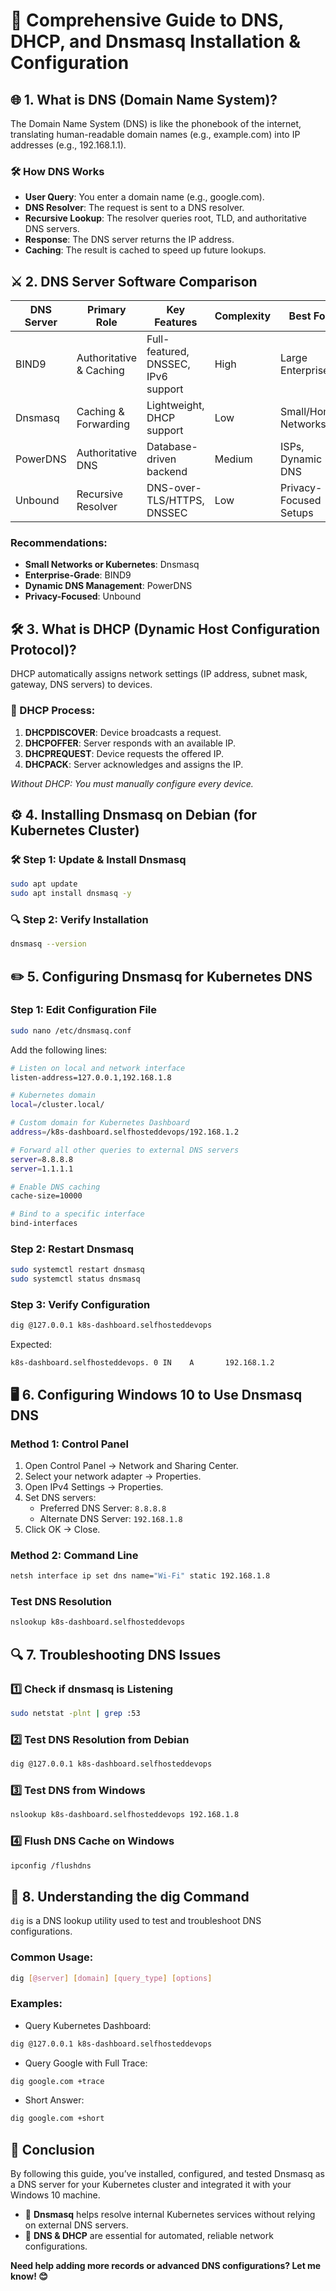 
# 📖 Comprehensive Guide to DNS, DHCP, and Dnsmasq Installation & Configuration

## 🌐 1. What is DNS (Domain Name System)?

The Domain Name System (DNS) is like the phonebook of the internet, translating human-readable domain names (e.g., example.com) into IP addresses (e.g., 192.168.1.1).

### 🛠️ How DNS Works

- **User Query**: You enter a domain name (e.g., google.com).
- **DNS Resolver**: The request is sent to a DNS resolver.
- **Recursive Lookup**: The resolver queries root, TLD, and authoritative DNS servers.
- **Response**: The DNS server returns the IP address.
- **Caching**: The result is cached to speed up future lookups.

## ⚔️ 2. DNS Server Software Comparison

| DNS Server | Primary Role       | Key Features                    | Complexity | Best For            |
|------------|--------------------|----------------------------------|------------|---------------------|
| BIND9      | Authoritative & Caching | Full-featured, DNSSEC, IPv6 support | High       | Large Enterprises  |
| Dnsmasq    | Caching & Forwarding   | Lightweight, DHCP support         | Low        | Small/Home Networks |
| PowerDNS   | Authoritative DNS       | Database-driven backend            | Medium     | ISPs, Dynamic DNS   |
| Unbound    | Recursive Resolver      | DNS-over-TLS/HTTPS, DNSSEC         | Low        | Privacy-Focused Setups |

### Recommendations:

- **Small Networks or Kubernetes**: Dnsmasq
- **Enterprise-Grade**: BIND9
- **Dynamic DNS Management**: PowerDNS
- **Privacy-Focused**: Unbound

## 🛠️ 3. What is DHCP (Dynamic Host Configuration Protocol)?

DHCP automatically assigns network settings (IP address, subnet mask, gateway, DNS servers) to devices.

### 🔄 DHCP Process:

1. **DHCPDISCOVER**: Device broadcasts a request.
2. **DHCPOFFER**: Server responds with an available IP.
3. **DHCPREQUEST**: Device requests the offered IP.
4. **DHCPACK**: Server acknowledges and assigns the IP.

*Without DHCP: You must manually configure every device.*

## ⚙️ 4. Installing Dnsmasq on Debian (for Kubernetes Cluster)

### 🛠️ Step 1: Update & Install Dnsmasq

```bash
sudo apt update
sudo apt install dnsmasq -y
```

### 🔍 Step 2: Verify Installation

```bash
dnsmasq --version
```

## ✏️ 5. Configuring Dnsmasq for Kubernetes DNS

### Step 1: Edit Configuration File

```bash
sudo nano /etc/dnsmasq.conf
```

Add the following lines:

```bash
# Listen on local and network interface
listen-address=127.0.0.1,192.168.1.8

# Kubernetes domain
local=/cluster.local/

# Custom domain for Kubernetes Dashboard
address=/k8s-dashboard.selfhosteddevops/192.168.1.2

# Forward all other queries to external DNS servers
server=8.8.8.8
server=1.1.1.1

# Enable DNS caching
cache-size=10000

# Bind to a specific interface
bind-interfaces
```

### Step 2: Restart Dnsmasq

```bash
sudo systemctl restart dnsmasq
sudo systemctl status dnsmasq
```

### Step 3: Verify Configuration

```bash
dig @127.0.0.1 k8s-dashboard.selfhosteddevops
```

Expected:

```
k8s-dashboard.selfhosteddevops. 0 IN    A       192.168.1.2
```

## 🖥️ 6. Configuring Windows 10 to Use Dnsmasq DNS

### Method 1: Control Panel

1. Open Control Panel → Network and Sharing Center.
2. Select your network adapter → Properties.
3. Open IPv4 Settings → Properties.
4. Set DNS servers:
   - Preferred DNS Server: `8.8.8.8`
   - Alternate DNS Server: `192.168.1.8`
5. Click OK → Close.

### Method 2: Command Line

```bash
netsh interface ip set dns name="Wi-Fi" static 192.168.1.8
```

### Test DNS Resolution

```bash
nslookup k8s-dashboard.selfhosteddevops
```

## 🔍 7. Troubleshooting DNS Issues

### 1️⃣ Check if dnsmasq is Listening

```bash
sudo netstat -plnt | grep :53
```

### 2️⃣ Test DNS Resolution from Debian

```bash
dig @127.0.0.1 k8s-dashboard.selfhosteddevops
```

### 3️⃣ Test DNS from Windows

```bash
nslookup k8s-dashboard.selfhosteddevops 192.168.1.8
```

### 4️⃣ Flush DNS Cache on Windows

```bash
ipconfig /flushdns
```

## 🧠 8. Understanding the dig Command

`dig` is a DNS lookup utility used to test and troubleshoot DNS configurations.

### Common Usage:

```bash
dig [@server] [domain] [query_type] [options]
```

### Examples:

- Query Kubernetes Dashboard:

```bash
dig @127.0.0.1 k8s-dashboard.selfhosteddevops
```

- Query Google with Full Trace:

```bash
dig google.com +trace
```

- Short Answer:

```bash
dig google.com +short
```

## 🎯 Conclusion

By following this guide, you’ve installed, configured, and tested Dnsmasq as a DNS server for your Kubernetes cluster and integrated it with your Windows 10 machine.

- 🔹 **Dnsmasq** helps resolve internal Kubernetes services without relying on external DNS servers.
- 🔹 **DNS & DHCP** are essential for automated, reliable network configurations.

**Need help adding more records or advanced DNS configurations? Let me know! 😊**

